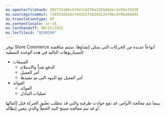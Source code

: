```yaml
---
ms.openlocfilehash: d92715a88c57da7cb2fba165b6b6ec3c05e74238
ms.sourcegitcommit: 719553652dcf44322f1628d12e79bc870ba0ddd1
ms.translationtype: HT
ms.contentlocale: ar-SA
ms.lasthandoff: 08/15/2022
ms.locfileid: "9299299"
---
```

توفر Store Commerce أنواعاً عديدة من الحركات التي يمكن إنشاؤها. ستتم مناقشة السيناريوهات التالية في هذه الوحدة النمطية:

- ‏المبيعات
    - الدفع نقداً والاستلام
    - أمر العميل
    - أمر العميل مع البنود التي تم *تنفيذها*
- العوائد
    - العوائد
    - عمليات التبادل

بينما تتم معالجة الأوامر، قد تقع حوادث ظرفية والتي قد تتطلب تعليق الحركة قبل إكمالها أو قد تتم معالجة مسح البند الخطأ والذي يتعين إبطاله. 


